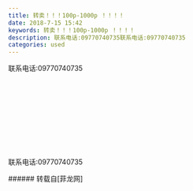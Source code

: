 ```yaml
---
title: 转卖！！！100p-1000p ！！！！
date: 2018-7-15 15:42
keywords: 转卖！！！100p-1000p ！！！！
description: 联系电话:09770740735联系电话:09770740735
categories: used
---
```

<td class="t_f" id="postmessage_1514633">

联系电话:09770740735<br/>
<br/>
<img alt="" border="0" class="zoom" data-cf-modified-efb60a301e7e37b931378b2a-="" file="http://www.flw.ph/data/appbyme/upload/image/201807/15/2OWRt9BDqn98.jpg" id="aimg_oQfZF" lazyloadthumb="1" onclick="" onmouseover="" src="http://www.flw.ph/data/appbyme/upload/image/201807/15/2OWRt9BDqn98.jpg"/><br/>
<br/>
<img alt="" border="0" class="zoom" data-cf-modified-efb60a301e7e37b931378b2a-="" file="http://www.flw.ph/data/appbyme/upload/image/201807/15/QH5iSRvF6INS.jpg" id="aimg_k7h62" lazyloadthumb="1" onclick="" onmouseover="" src="http://www.flw.ph/data/appbyme/upload/image/201807/15/QH5iSRvF6INS.jpg"/><br/>
<br/>
<img alt="" border="0" class="zoom" data-cf-modified-efb60a301e7e37b931378b2a-="" file="http://www.flw.ph/data/appbyme/upload/image/201807/15/kJ1WvWxIAGaY.jpg" id="aimg_wtT85" lazyloadthumb="1" onclick="" onmouseover="" src="http://www.flw.ph/data/appbyme/upload/image/201807/15/kJ1WvWxIAGaY.jpg"/><br/>
<br/>
<img alt="" border="0" class="zoom" data-cf-modified-efb60a301e7e37b931378b2a-="" file="http://www.flw.ph/data/appbyme/upload/image/201807/15/BqQgpHXR5gyV.jpg" id="aimg_io7VL" lazyloadthumb="1" onclick="" onmouseover="" src="http://www.flw.ph/data/appbyme/upload/image/201807/15/BqQgpHXR5gyV.jpg"/><br/>
<br/>
<img alt="" border="0" class="zoom" data-cf-modified-efb60a301e7e37b931378b2a-="" file="http://www.flw.ph/data/appbyme/upload/image/201807/15/XBBB8r10nm2n.jpg" id="aimg_wcCoK" lazyloadthumb="1" onclick="" onmouseover="" src="http://www.flw.ph/data/appbyme/upload/image/201807/15/XBBB8r10nm2n.jpg"/><br/>
<br/>
<img alt="" border="0" class="zoom" data-cf-modified-efb60a301e7e37b931378b2a-="" file="http://www.flw.ph/data/appbyme/upload/image/201807/15/gcOgsy6jK4Hq.jpg" id="aimg_Za8Q4" lazyloadthumb="1" onclick="" onmouseover="" src="http://www.flw.ph/data/appbyme/upload/image/201807/15/gcOgsy6jK4Hq.jpg"/><br/>
<br/>
<img alt="" border="0" class="zoom" data-cf-modified-efb60a301e7e37b931378b2a-="" file="http://www.flw.ph/data/appbyme/upload/image/201807/15/jsTfiveKZy5w.jpg" id="aimg_gReN8" lazyloadthumb="1" onclick="" onmouseover="" src="http://www.flw.ph/data/appbyme/upload/image/201807/15/jsTfiveKZy5w.jpg"/><br/>
<br/>
<img alt="" border="0" class="zoom" data-cf-modified-efb60a301e7e37b931378b2a-="" file="http://www.flw.ph/data/appbyme/upload/image/201807/15/7mgqMdMH7rMp.jpg" id="aimg_YNLY8" lazyloadthumb="1" onclick="" onmouseover="" src="http://www.flw.ph/data/appbyme/upload/image/201807/15/7mgqMdMH7rMp.jpg"/><br/>
<br/>
<img alt="" border="0" class="zoom" data-cf-modified-efb60a301e7e37b931378b2a-="" file="http://www.flw.ph/data/appbyme/upload/image/201807/15/BcBYEWxq8Itz.jpg" id="aimg_E114Y" lazyloadthumb="1" onclick="" onmouseover="" src="http://www.flw.ph/data/appbyme/upload/image/201807/15/BcBYEWxq8Itz.jpg"/><br/>
<br/>
联系电话:09770740735<br/>
</td>
###### 转载自[菲龙网]